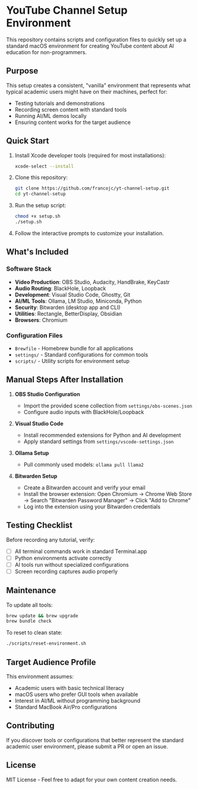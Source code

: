 # YouTube Channel Setup Environment

This repository contains scripts and configuration files to quickly set up a standard macOS environment for creating YouTube content about AI education for non-programmers.

## Purpose

This setup creates a consistent, "vanilla" environment that represents what typical academic users might have on their machines, perfect for:
- Testing tutorials and demonstrations
- Recording screen content with standard tools
- Running AI/ML demos locally
- Ensuring content works for the target audience

## Quick Start

1. Install Xcode developer tools (required for most installations):
   ```bash
   xcode-select --install
   ```

2. Clone this repository:
   ```bash
   git clone https://github.com/francojc/yt-channel-setup.git
   cd yt-channel-setup
   ```

3. Run the setup script:
   ```bash
   chmod +x setup.sh
   ./setup.sh
   ```

4. Follow the interactive prompts to customize your installation.

## What's Included

### Software Stack

- **Video Production**: OBS Studio, Audacity, HandBrake, KeyCastr
- **Audio Routing**: BlackHole, Loopback
- **Development**: Visual Studio Code, Ghostty, Git
- **AI/ML Tools**: Ollama, LM Studio, Miniconda, Python
- **Security**: Bitwarden (desktop app and CLI)
- **Utilities**: Rectangle, BetterDisplay, Obsidian
- **Browsers**: Chromium

### Configuration Files

- `Brewfile` - Homebrew bundle for all applications
- `settings/` - Standard configurations for common tools
- `scripts/` - Utility scripts for environment setup

## Manual Steps After Installation

1. **OBS Studio Configuration**
   - Import the provided scene collection from `settings/obs-scenes.json`
   - Configure audio inputs with BlackHole/Loopback

2. **Visual Studio Code**
   - Install recommended extensions for Python and AI development
   - Apply standard settings from `settings/vscode-settings.json`

3. **Ollama Setup**
   - Pull commonly used models: `ollama pull llama2`

4. **Bitwarden Setup**
   - Create a Bitwarden account and verify your email
   - Install the browser extension: Open Chromium → Chrome Web Store → Search "Bitwarden Password Manager" → Click "Add to Chrome"
   - Log into the extension using your Bitwarden credentials

## Testing Checklist

Before recording any tutorial, verify:
- [ ] All terminal commands work in standard Terminal.app
- [ ] Python environments activate correctly
- [ ] AI tools run without specialized configurations
- [ ] Screen recording captures audio properly

## Maintenance

To update all tools:
```bash
brew update && brew upgrade
brew bundle check
```

To reset to clean state:
```bash
./scripts/reset-environment.sh
```

## Target Audience Profile

This environment assumes:
- Academic users with basic technical literacy
- macOS users who prefer GUI tools when available
- Interest in AI/ML without programming background
- Standard MacBook Air/Pro configurations

## Contributing

If you discover tools or configurations that better represent the standard academic user environment, please submit a PR or open an issue.

## License

MIT License - Feel free to adapt for your own content creation needs.
